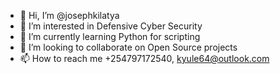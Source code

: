 - 👋 Hi, I’m @josephkilatya
- 👀 I’m interested in Defensive Cyber Security
- 🌱 I’m currently learning Python for scripting
- 💞️ I’m looking to collaborate on Open Source projects
- 📫 How to reach me +254797172540, kyule64@outlook.com

<!---
josephkilatya/josephkilatya is a ✨ special ✨ repository because its `README.md` (this file) appears on your GitHub profile.
You can click the Preview link to take a look at your changes.
--->
